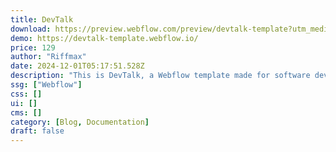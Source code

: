```yaml
---
title: DevTalk
download: https://preview.webflow.com/preview/devtalk-template?utm_medium=preview_link&utm_source=designer&utm_content=devtalk-template&preview=542284d516fdd5a2a93318e7822952fa&workflow=preview
demo: https://devtalk-template.webflow.io/
price: 129
author: "Riffmax"
date: 2024-12-01T05:17:51.528Z
description: "This is DevTalk, a Webflow template made for software developers who want to participate in the creator economy as a writer, sharing their knowledge through written content wrapped as blog articles."
ssg: ["Webflow"]
css: []
ui: []
cms: []
category: [Blog, Documentation]
draft: false
---
```


